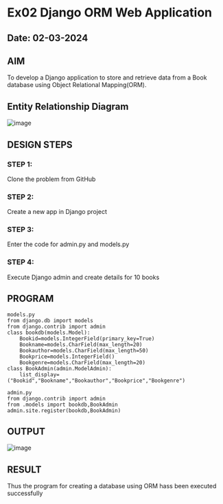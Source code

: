 # Ex02 Django ORM Web Application
## Date: 02-03-2024

## AIM
To develop a Django application to store and retrieve data from a Book database using Object Relational Mapping(ORM).

## Entity Relationship Diagram

![image](https://github.com/Abishai95141/ORM/assets/139335314/9777268b-d95b-4f2e-ba8e-e17389bad265)



## DESIGN STEPS

### STEP 1:
Clone the problem from GitHub

### STEP 2:
Create a new app in Django project

### STEP 3:
Enter the code for admin.py and models.py

### STEP 4:
Execute Django admin and create details for 10 books

## PROGRAM

```
models.py
from django.db import models
from django.contrib import admin 
class bookdb(models.Model):
    Bookid=models.IntegerField(primary_key=True)
    Bookname=models.CharField(max_length=20)
    Bookauthor=models.CharField(max_length=50)
    Bookprice=models.IntegerField()
    Bookgenre=models.CharField(max_length=20)
class BookAdmin(admin.ModelAdmin):
    list_display=("Bookid","Bookname","Bookauthor","Bookprice","Bookgenre")

admin.py
from django.contrib import admin
from .models import bookdb,BookAdmin
admin.site.register(bookdb,BookAdmin)
```

## OUTPUT

![image](https://github.com/Abishai95141/ORM/assets/139335314/01d89c7f-76f4-42f1-8ddb-b47df36aa904)



## RESULT
Thus the program for creating a database using ORM hass been executed successfully
